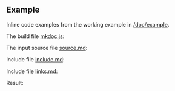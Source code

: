 ## Example

Inline code examples from the working example in [/doc/example](/doc/example).

The build file [mkdoc.js](/doc/example/mkdoc.js):

<? @source {javascript} ../example/mkdoc.js ?>

The input source file [source.md](/doc/example/source.md):

<? @source {markdown} ../example/source.md ?>

Include file [include.md](/doc/example/include.md):

<? @source {markdown} ../example/include.md ?>

Include file [links.md](/doc/example/links.md):

<? @source {markdown} ../example/links.md ?>

Result:

<? @exec {markdown} cd doc/example && mk ?>
